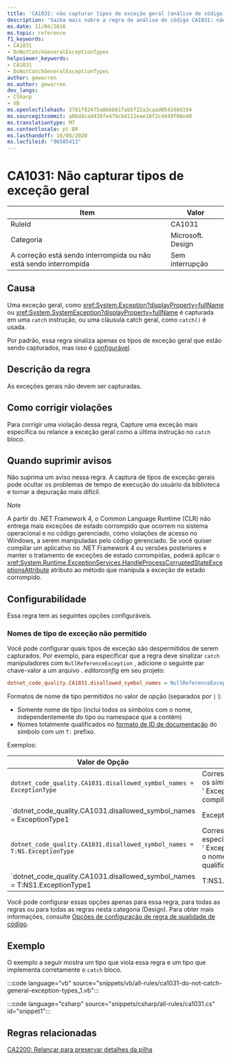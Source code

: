 ```yaml
---
title: 'CA1031: não capturar tipos de exceção geral (análise de código)'
description: 'Saiba mais sobre a regra de análise de código CA1031: não capturar tipos de exceção geral'
ms.date: 11/04/2016
ms.topic: reference
f1_keywords:
- CA1031
- DoNotCatchGeneralExceptionTypes
helpviewer_keywords:
- CA1031
- DoNotCatchGeneralExceptionTypes
author: gewarren
ms.author: gewarren
dev_langs:
- CSharp
- VB
ms.openlocfilehash: 3781f82475a866b01fab5f22a3caad0542d0d194
ms.sourcegitcommit: a6bd4cad438fe479cbd112eae10f2cd449f06e40
ms.translationtype: MT
ms.contentlocale: pt-BR
ms.lasthandoff: 10/08/2020
ms.locfileid: "96585413"
---
```

# <a name="ca1031-do-not-catch-general-exception-types"></a>CA1031: Não capturar tipos de exceção geral

| Item                                     | Valor            |
|------------------------------------------|------------------|
| RuleId                                   | CA1031           |
| Categoria                                 | Microsoft. Design |
| A correção está sendo interrompida ou não está sendo interrompida | Sem interrupção     |

## <a name="cause"></a>Causa

Uma exceção geral, como <xref:System.Exception?displayProperty=fullName> ou <xref:System.SystemException?displayProperty=fullName> é capturada em uma `catch` instrução, ou uma cláusula catch geral, como `catch()` é usada.

Por padrão, essa regra sinaliza apenas os tipos de exceção geral que estão sendo capturados, mas isso é [configurável](#configurability).

## <a name="rule-description"></a>Descrição da regra

As exceções gerais não devem ser capturadas.

## <a name="how-to-fix-violations"></a>Como corrigir violações

Para corrigir uma violação dessa regra, Capture uma exceção mais específica ou relance a exceção geral como a última instrução no `catch` bloco.

## <a name="when-to-suppress-warnings"></a>Quando suprimir avisos

Não suprima um aviso nessa regra. A captura de tipos de exceção gerais pode ocultar os problemas de tempo de execução do usuário da biblioteca e tornar a depuração mais difícil.

> [!NOTE]
> A partir do .NET Framework 4, o Common Language Runtime (CLR) não entrega mais exceções de estado corrompido que ocorrem no sistema operacional e no código gerenciado, como violações de acesso no Windows, a serem manipuladas pelo código gerenciado. Se você quiser compilar um aplicativo no .NET Framework 4 ou versões posteriores e manter o tratamento de exceções de estado corrompidas, poderá aplicar o <xref:System.Runtime.ExceptionServices.HandleProcessCorruptedStateExceptionsAttribute> atributo ao método que manipula a exceção de estado corrompido.

## <a name="configurability"></a>Configurabilidade

Essa regra tem as seguintes opções configuráveis.

### <a name="disallowed-exception-type-names"></a>Nomes de tipo de exceção não permitido

Você pode configurar quais tipos de exceção são despermitidos de serem capturados. Por exemplo, para especificar que a regra deve sinalizar `catch` manipuladores com `NullReferenceException` , adicione o seguinte par chave-valor a um arquivo *. editorconfig* em seu projeto:

```ini
dotnet_code_quality.CA1031.disallowed_symbol_names = NullReferenceException
```

Formatos de nome de tipo permitidos no valor de opção (separados por `|` ):

- Somente nome de tipo (inclui todos os símbolos com o nome, independentemente do tipo ou namespace que a contém)
- Nomes totalmente qualificados no [formato de ID de documentação](https://github.com/dotnet/csharplang/blob/master/spec/documentation-comments.md#id-string-format) do símbolo com um `T:` prefixo.

Exemplos:

| Valor de Opção | Resumo |
| --- | --- |
|`dotnet_code_quality.CA1031.disallowed_symbol_names = ExceptionType` | Corresponde a todos os símbolos nomeados ' ExceptionType ' na compilação
|`dotnet_code_quality.CA1031.disallowed_symbol_names = ExceptionType1|ExceptionType2` | Corresponde a todos os símbolos denominados ' ExceptionType1 ' ou ' ExceptionType2 ' na compilação
|`dotnet_code_quality.CA1031.disallowed_symbol_names = T:NS.ExceptionType` | Corresponde a tipos específicos chamados ' ExceptionType ' com o nome totalmente qualificado fornecido.
|`dotnet_code_quality.CA1031.disallowed_symbol_names = T:NS1.ExceptionType1|T:NS1.ExceptionType2` | Corresponde aos tipos nomeados ' ExceptionType1 ' e ' ExceptionType2 ' com os respectivos nomes totalmente qualificados

Você pode configurar essas opções apenas para essa regra, para todas as regras ou para todas as regras nesta categoria (Design). Para obter mais informações, consulte [Opções de configuração de regra de qualidade de código](../code-quality-rule-options.md).

## <a name="example"></a>Exemplo

O exemplo a seguir mostra um tipo que viola essa regra e um tipo que implementa corretamente o `catch` bloco.

:::code language="vb" source="snippets/vb/all-rules/ca1031-do-not-catch-general-exception-types_1.vb":::

:::code language="csharp" source="snippets/csharp/all-rules/ca1031.cs" id="snippet1":::

## <a name="related-rules"></a>Regras relacionadas

[CA2200: Relançar para preservar detalhes da pilha](ca2200.md)
